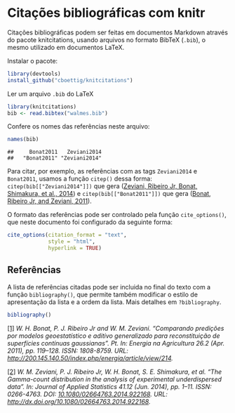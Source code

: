 # Citações bibliográficas com knitr



Citações bibliográficas podem ser feitas em documentos Markdown através
do pacote knitcitations, usando arquivos no formato BibTeX (`.bib`), o
mesmo utilizado em documentos LaTeX.

Instalar o pacote:


```r
library(devtools)
install_github("cboettig/knitcitations")
```

Ler um arquivo `.bib` do LaTeX


```r
library(knitcitations)
bib <- read.bibtex("walmes.bib")
```

Confere os nomes das referências neste arquivo:


```r
names(bib)
```

```
##     Bonat2011   Zeviani2014 
##   "Bonat2011" "Zeviani2014"
```

Para citar, por exemplo, as referências com as tags `Zeviani2014` e
`Bonat2011`, usamos a função `citep()` dessa forma:
`citep(bib[["Zeviani2014"]])` que gera (<a href='#bib-Zeviani2014'>Zeviani, Ribeiro
Jr, Bonat, Shimakura, et al., 2014</a>) e
`citep(bib[["Bonat2011"]])` que gera (<a href='#bib-Bonat2011'>Bonat, Ribeiro
Jr, and Zeviani, 2011</a>).

O formato das referências pode ser controlado pela função
`cite_options()`, que neste documento foi configurado da seguinte forma:


```r
cite_options(citation_format = "text",
             style = "html",
             hyperlink = TRUE)
```

## Referências

A lista de referências citadas pode ser incluida no final do texto com a
função `bibliography()`, que permite também modificar o estilo de
apresentação da lista e a ordem da lista. Mais detalhes em
`?bibliography`.


```r
bibliography()
```

<p><a id='bib-Bonat2011'></a><a href="#cite-Bonat2011">[1]</a><cite>
W. H. Bonat, P. J. Ribeiro
Jr and W. M. Zeviani.
&ldquo;Comparando predições por modelos geoestatístico e
aditivo generalizado para reconstituição de
superfícies contínuas gaussianas&rdquo;.
Pt.
In: <em>Energia na Agricultura</em> 26.2 (Apr. 2011), pp. 119&ndash;128.
ISSN: 1808-8759.
URL: <a href="http://200.145.140.50/index.php/energia/article/view/214">http://200.145.140.50/index.php/energia/article/view/214</a>.</cite></p>

<p><a id='bib-Zeviani2014'></a><a href="#cite-Zeviani2014">[2]</a><cite>
W. M. Zeviani, P. J. Ribeiro
Jr, W. H. Bonat, S. E. Shimakura, et al.
&ldquo;The Gamma-count distribution in the analysis of experimental underdispersed data&rdquo;.
In: <em>Journal of Applied Statistics</em> 41.12 (Jun. 2014), pp. 1&ndash;11.
ISSN: 0266-4763.
DOI: <a href="http://dx.doi.org/10.1080/02664763.2014.922168">10.1080/02664763.2014.922168</a>.
URL: <a href="http://dx.doi.org/10.1080/02664763.2014.922168">http://dx.doi.org/10.1080/02664763.2014.922168</a>.</cite></p>
